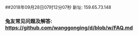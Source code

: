 ##2018年09月28日07时12分07秒 新址: 159.65.73.148
### 兔友常见问题及解答: https://github.com/wanggonging/d/blob/w/FAQ.md
